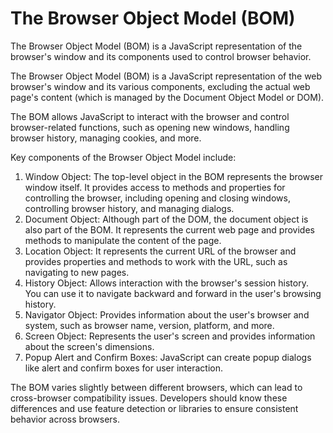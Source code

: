 # The Browser Object Model (BOM)

The Browser Object Model (BOM) is a JavaScript representation of the browser's window and its components used to control browser behavior.

The Browser Object Model (BOM) is a JavaScript representation of the web browser's window and its various components, excluding the actual web page's content (which is managed by the Document Object Model or DOM). 

The BOM allows JavaScript to interact with the browser and control browser-related functions, such as opening new windows, handling browser history, managing cookies, and more.

Key components of the Browser Object Model include:

1. Window Object: The top-level object in the BOM represents the browser window itself. It provides access to methods and properties for controlling the browser, including opening and closing windows, controlling browser history, and managing dialogs.
2. Document Object: Although part of the DOM, the document object is also part of the BOM. It represents the current web page and provides methods to manipulate the content of the page.
3. Location Object: It represents the current URL of the browser and provides properties and methods to work with the URL, such as navigating to new pages.
4. History Object: Allows interaction with the browser's session history. You can use it to navigate backward and forward in the user's browsing history.
5. Navigator Object: Provides information about the user's browser and system, such as browser name, version, platform, and more.
6. Screen Object: Represents the user's screen and provides information about the screen's dimensions.
7. Popup Alert and Confirm Boxes: JavaScript can create popup dialogs like alert and confirm boxes for user interaction.

The BOM varies slightly between different browsers, which can lead to cross-browser compatibility issues. Developers should know these differences and use feature detection or libraries to ensure consistent behavior across browsers.
